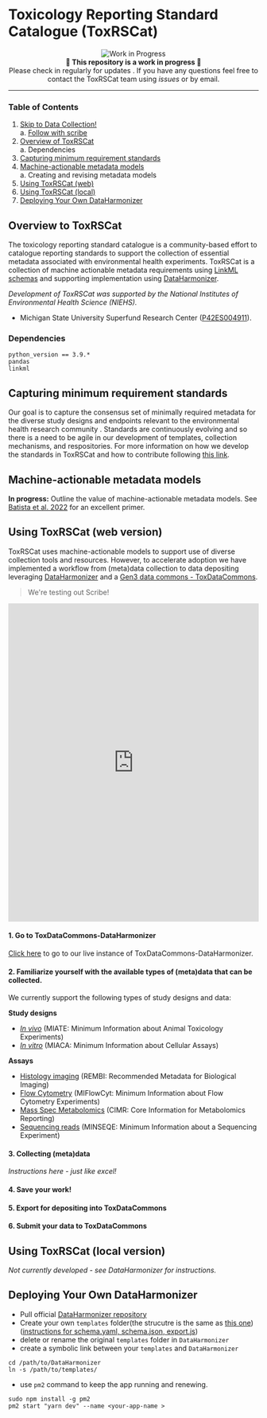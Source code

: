 # Toxicology Reporting Standard Catalogue (ToxRSCat)

<p align="center">  <img src="https://img.shields.io/badge/status-work%20in%20progress-yellow" alt="Work in Progress">  <br>  <strong>🚧 This repository is a work in progress 🚧</strong>  <br> Please check in regularly for updates .  If you have any questions feel free to contact the ToxRSCat team using <i>issues</i> or by email.</p>

----
### Table of Contents
1. [Skip to Data Collection!](#skip-to-the-real-thing)<br>
	a. [Follow with scribe](google.com) 
2. [Overview of ToxRSCat](#overview)<br>
	a. Dependencies<br>
3. [Capturing minimum requirement standards](#updateRS)<br>
4. [Machine-actionable metadata models](#ma)<br>
	a. Creating and revising metadata models <br>
5. [Using ToxRSCat (web)](#skip-to-the-real-thing)<br>
6. [Using ToxRSCat (local)](#local-dh)
7. [Deploying Your Own DataHarmonizer](#deploy-dh)

 <a id="overview"></a>
## Overview to ToxRSCat
The toxicology reporting standard catalogue is a community-based effort to catalogue reporting standards to support the collection of essential metadata associated with environmental health experiments. ToxRSCat is a collection of machine actionable metadata requirements using [LinkML schemas](https://linkml.io/) and supporting implementation using [DataHarmonizer](http://3.90.137.203:8080/).

_Development of ToxRSCat was supported by the National Institutes of Environmental Health Science (NIEHS)._
- Michigan State University Superfund Research Center ([P42ES004911](iit.msu.edu)).
### Dependencies
```
python_version == 3.9.*
pandas
linkml
```

<a id="updateRS"></a>
## Capturing minimum requirement standards
Our goal is to capture the consensus set of minimally required metadata for the diverse study designs and endpoints relevant to the environmental health research community <!-- ([see our commentary in EHP](google.com))-->. Standards are continuously evolving and so there is a need to be agile in our development of templates, collection mechanisms, and respositories. For more information on how we develop the standards in ToxRSCat and how to contribute following [this link](https://github.com/naultran/ToxRSCat/tree/main/templates#readme). 

<a id="ma"></a>
## Machine-actionable metadata models
__In progress:__ Outline the value of machine-actionable metadata models. See [Batista et al. 2022](https://pubmed.ncbi.nlm.nih.gov/36180441/) for an excellent primer. 

<a id="#skip-to-the-real-thing"></a>
## Using ToxRSCat (web version)
ToxRSCat uses machine-actionable models to support use of diverse collection tools and resources. However, to accelerate adoption we have implemented a workflow from (meta)data collection to data depositing leveraging [DataHarmonizer](http://3.90.137.203:8080/) and a [Gen3 data commons - ToxDataCommons](fairtox.com).

> We're testing out Scribe! 
<iframe src="https://scribehow.com/embed/Intro_to_ToxRSCat-DataHarmonizer__YD2kEHXKQJajwexAoSMCdw" width="100%" height="640" allowfullscreen frameborder="0"></iframe>

#### 1.  Go to ToxDataCommons-DataHarmonizer
[Click here](http://3.90.137.203:8080/) to go to our live instance of ToxDataCommons-DataHarmonizer.

#### 2. Familiarize yourself with the available types of (meta)data that can be collected.
We currently support the following  types of study designs and data:

__Study designs__

- [_In vivo_](https://github.com/naultran/ToxRSCat/tree/main/templates/miate#readme) (MIATE: Minimum Information about Animal Toxicology Experiments)
- [_In vitro_](https://github.com/naultran/ToxRSCat/tree/main/templates/miaca#readme) (MIACA: Minimum Information about Cellular Assays)

__Assays__ 

- [Histology imaging](https://github.com/naultran/ToxRSCat/tree/main/templates/REMBI#readme) (REMBI: Recommended Metadata for Biological Imaging)
- [Flow Cytometry](https://github.com/naultran/ToxRSCat/tree/main/templates/miflowcyt#readme) (MIFlowCyt: Minimum Information about Flow Cytometry Experiments)
- [Mass Spec Metabolomics](https://github.com/naultran/ToxRSCat/tree/main/templates/ms_metabolomics#readme) (CIMR: Core Information for Metabolomics Reporting)
- [Sequencing reads](https://github.com/naultran/ToxRSCat/tree/main/templates/MINSEQE#readme) (MINSEQE: Minimum Information about a Sequencing Experiment)

#### 3. Collecting (meta)data
_Instructions here - just like excel!_

#### 4. Save your work!

#### 5. Export for depositing into ToxDataCommons

#### 6. Submit your data to ToxDataCommons

<a id="#local-dh"></a>
## Using ToxRSCat (local version)
_Not currently developed - see DataHarmonizer for instructions._

<a id="#deploy-dh"></a>
## Deploying Your Own DataHarmonizer

* Pull official [DataHarmonizer repository](https://github.com/cidgoh/DataHarmonizer)
* Create your own `templates` folder(the strucutre is the same as [this one](https://github.com/naultran/ToxRSCat/tree/main/templates))([instructions for schema.yaml, schema.json, export.js](https://github.com/naultran/ToxRSCat/blob/main/templates/README.md))
* delete or rename the original `templates` folder in `DataHarmonizer`
* create a symbolic link between your `templates` and `DataHarmonizer`
```shell
cd /path/to/DataHarmonizer
ln -s /path/to/templates/
```
* use `pm2` command to keep the app running and renewing.
```shell
sudo npm install -g pm2
pm2 start "yarn dev" --name <your-app-name >
```

